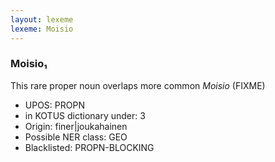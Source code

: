```yaml
---
layout: lexeme
lexeme: Moisio
---
```


###  Moisio₁

This rare proper noun overlaps more common *Moisio* (FIXME)
* UPOS:  PROPN
* in KOTUS dictionary under:  3
* Origin:  finer|joukahainen
* Possible NER class:  GEO
* Blacklisted:  PROPN-BLOCKING

